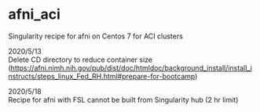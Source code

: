 # afni_aci
Singularity recipe for afni on Centos 7 for ACI clusters

2020/5/13  
Delete CD directory to reduce container size  
(https://afni.nimh.nih.gov/pub/dist/doc/htmldoc/background_install/install_instructs/steps_linux_Fed_RH.html#prepare-for-bootcamp)

2020/5/18  
Recipe for afni with FSL cannot be built from Singularity hub (2 hr limit)
